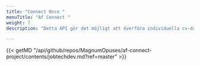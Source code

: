 ```yaml
---
title: "Connect Once "
menuTitle: "Af Connect "
weight: 7
description: "Detta API gör det möjligt att överföra individuella cv-data lagrade i Arbetsförmedlingen MinProfil till en annan tjänst efter användarens samtycke"

---
```

{{< getMD "/api/github/repos/MagnumOpuses/af-connect-project/contents/jobtechdev.md?ref=master" >}}
